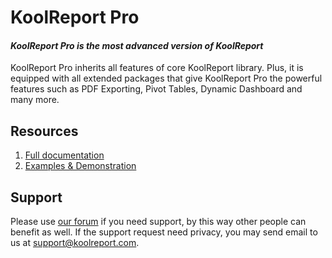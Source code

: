 # KoolReport Pro

#### _KoolReport Pro is the most advanced version of KoolReport_

KoolReport Pro inherits all features of core KoolReport library. Plus, it is equipped with all extended packages that give KoolReport Pro the powerful features such as PDF Exporting, Pivot Tables, Dynamic Dashboard and many more.

## Resources

1. [Full documentation](https://www.koolreport.com/docs/)
2. [Examples & Demonstration](https://www.koolreport.com/examples)


## Support

Please use [our forum](https://www.koolreport.com/forum/topics) if you need support, by this way other people can benefit as well. If the support request need privacy, you may send email to us at [support@koolreport.com](mailto:support@koolreport.com).


